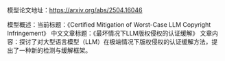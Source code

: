 模型论文地址：https://arxiv.org/abs/2504.16046

模型概述：当前标题：《Certified Mitigation of Worst-Case LLM Copyright Infringement》
中文文章标题：《最坏情况下LLM版权侵权的认证缓解》
文章内容：探讨了对大型语言模型（LLM）在极端情况下版权侵权的认证缓解方法，提出了一种新的检测与缓解框架。
